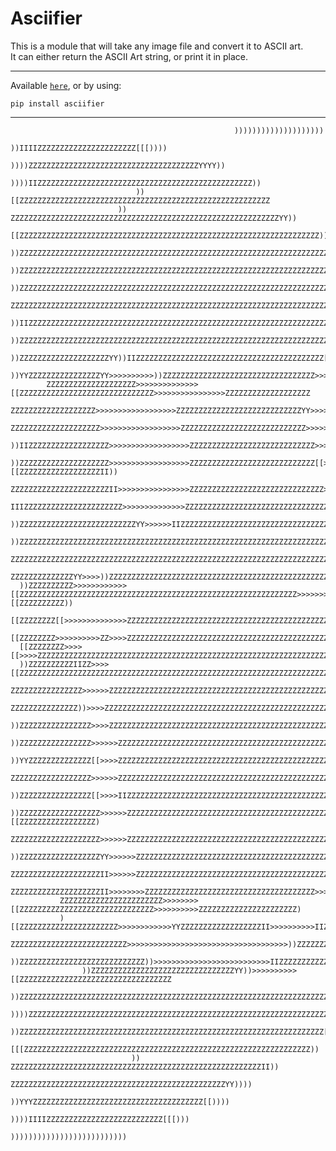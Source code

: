 # Asciifier

This is a module that will take any image file and convert it to ASCII art.<br>
It can either return the ASCII Art string, or print it in place.

---

Available [`here`](https://pypi.org/project/asciifier/1.2.0/#files), or by using:

    pip install asciifier

---
                                                                                                                                
                                                                                                                                
                                                                                                                                
                                                      ))))))))))))))))))))                                                      
                                              ))IIIIZZZZZZZZZZZZZZZZZZZZZZ[[[))))                                              
                                      ))))ZZZZZZZZZZZZZZZZZZZZZZZZZZZZZZZZZZZZZZYYYY))                                          
                                  ))))IIZZZZZZZZZZZZZZZZZZZZZZZZZZZZZZZZZZZZZZZZZZZZZZZZ))                                      
                                ))[[ZZZZZZZZZZZZZZZZZZZZZZZZZZZZZZZZZZZZZZZZZZZZZZZZZZZZZZZZ                                     
                            ))  ZZZZZZZZZZZZZZZZZZZZZZZZZZZZZZZZZZZZZZZZZZZZZZZZZZZZZZZZZZZZYY))                                
                            [[ZZZZZZZZZZZZZZZZZZZZZZZZZZZZZZZZZZZZZZZZZZZZZZZZZZZZZZZZZZZZZZZZZZZ))                            
                        ))ZZZZZZZZZZZZZZZZZZZZZZZZZZZZZZZZZZZZZZZZZZZZZZZZZZZZZZZZZZZZZZZZZZZZZZZZ))))                          
                      ))ZZZZZZZZZZZZZZZZZZZZZZZZZZZZZZZZZZZZZZZZZZZZZZZZZZZZZZZZZZZZZZZZZZZZZZZZZZZZ[[))                        
                    ))ZZZZZZZZZZZZZZZZZZZZZZZZZZZZZZZZZZZZZZZZZZZZZZZZZZZZZZZZZZZZZZZZZZZZZZZZZZZZZZZZ[[))                      
                   ZZZZZZZZZZZZZZZZZZZZZZZZZZZZZZZZZZZZZZZZZZZZZZZZZZZZZZZZZZZZZZZZZZZZZZZZZZZZZZZZZZZZZZZ))                    
                ))IIZZZZZZZZZZZZZZZZZZZZZZZZZZZZZZZZZZZZZZZZZZZZZZZZZZZZZZZZZZZZZZZZZZZZZZZZZZZZZZZZZZZZZZZZ                 
              ))ZZZZZZZZZZZZZZZZZZZZZZZZZZZZZZZZZZZZZZZZZZZZZZZZZZZZZZZZZZZZZZZZZZZZZZZZZZZZZZZZZZZZZZZZZZZZ))                  
              ))ZZZZZZZZZZZZZZZZZZZZYY))IIZZZZZZZZZZZZZZZZZZZZZZZZZZZZZZZZZZZZZZZZZZ[[[[ZZZZZZZZZZZZZZZZZZZZYY))                
            ))YYZZZZZZZZZZZZZZZZYY>>>>>>>>>>))ZZZZZZZZZZZZZZZZZZZZZZZZZZZZZZZZZZ>>>>>>>>>>>>ZZZZZZZZZZZZZZZZZZZ                 
            ZZZZZZZZZZZZZZZZZZZZ>>>>>>>>>>>>>>[[ZZZZZZZZZZZZZZZZZZZZZZZZZZZZZZ>>>>>>>>>>>>>>>>ZZZZZZZZZZZZZZZZZZZ               
           ZZZZZZZZZZZZZZZZZZZ>>>>>>>>>>>>>>>>>>ZZZZZZZZZZZZZZZZZZZZZZZZZZZZYY>>>>>>>>>>>>>>>>YYZZZZZZZZZZZZZZZZZZ              
          ZZZZZZZZZZZZZZZZZZZZ>>>>>>>>>>>>>>>>>>ZZZZZZZZZZZZZZZZZZZZZZZZZZZZ>>>>>>>>>>>>>>>>>>>>ZZZZZZZZZZZZZZZZZZ))            
        ))IIZZZZZZZZZZZZZZZZZZ>>>>>>>>>>>>>>>>>>ZZZZZZZZZZZZZZZZZZZZZZZZZZZZ>>>>>>>>>>>>>>>>>>>>ZZZZZZZZZZZZZZZZZZZ             
        ))ZZZZZZZZZZZZZZZZZZZZ>>>>>>>>>>>>>>>>>>ZZZZZZZZZZZZZZZZZZZZZZZZZZZZ[[>>>>>>>>>>>>>>>>[[ZZZZZZZZZZZZZZZZZZII))          
        ZZZZZZZZZZZZZZZZZZZZZZII>>>>>>>>>>>>>>>>ZZZZZZZZZZZZZZZZZZZZZZZZZZZZZZ>>>>>>>>>>>>>>>>ZZZZZZZZZZZZZZZZZZZZZZ))          
       IIIZZZZZZZZZZZZZZZZZZZZZZ>>>>>>>>>>>>>>ZZZZZZZZZZZZZZZZZZZZZZZZZZZZZZZZZZ>>>>>>>>>>>>ZZZZZZZZZZZZZZZZZZZZZZZZZ           
      ))ZZZZZZZZZZZZZZZZZZZZZZZZZZYY>>>>>>IIZZZZZZZZZZZZZZZZZZZZZZZZZZZZZZZZZZZZZZ>>>>>>>>ZZZZZZZZZZZZZZZZZZZZZZZZZZ))          
      ))ZZZZZZZZZZZZZZZZZZZZZZZZZZZZZZZZZZZZZZZZZZZZZZZZZZZZZZZZZZZZZZZZZZZZZZZZZZZZZZZZZZZZZZZZZZZZZZZZZZZZZZZZZZZZYY          
      ZZZZZZZZZZZZZZZZZZZZZZZZZZZZZZZZZZZZZZZZZZZZZZZZZZZZZZZZZZZZZZZZZZZZZZZZZZZZZZZZZZZZZZZZZZZZZZZZZZZZZZZZZZZZZZZZ))        
      ZZZZZZZZZZZZZZYY>>>>))ZZZZZZZZZZZZZZZZZZZZZZZZZZZZZZZZZZZZZZZZZZZZZZZZZZZZZZZZZZZZZZZZZZZZZZ>>>>>>ZZZZZZZZZZZZZZ))        
      ))ZZZZZZZZZZ>>>>>>>>>>>>[[ZZZZZZZZZZZZZZZZZZZZZZZZZZZZZZZZZZZZZZZZZZZZZZZZZZZZZZZZZZZZZZ>>>>>>>>>>>>[[ZZZZZZZZZZ))        
      [[ZZZZZZZZ[[>>>>>>>>>>>>>>ZZZZZZZZZZZZZZZZZZZZZZZZZZZZZZZZZZZZZZZZZZZZZZZZZZZZZZZZZZZZYY>>>>>>>>>>>>>>ZZZZZZZZZZ))        
      [[ZZZZZZZZ>>>>>>>>>>ZZ>>>>ZZZZZZZZZZZZZZZZZZZZZZZZZZZZZZZZZZZZZZZZZZZZZZZZZZZZZZZZZZZZZZ>>>>>>>>>>>>>>))ZZZZZZZZ))        
      [[ZZZZZZZZ>>>>[[>>>>ZZZZZZZZZZZZZZZZZZZZZZZZZZZZZZZZZZZZZZZZZZZZZZZZZZZZZZZZZZZZZZZZZZZZZZZZ>>>>>>>>>>>>ZZZZZZZZ))        
      ))ZZZZZZZZZZIIZZ>>>>[[ZZZZZZZZZZZZZZZZZZZZZZZZZZZZZZZZZZZZZZZZZZZZZZZZZZZZZZZZZZZZZZZZZZZZZZ>>>>>>ZZ[[ZZZZZZZZZZ))        
      ZZZZZZZZZZZZZZZZ>>>>>>ZZZZZZZZZZZZZZZZZZZZZZZZZZZZZZZZZZZZZZZZZZZZZZZZZZZZZZZZZZZZZZZZZZZZZZ>>>>IIZZZZZZZZZZZZZZ))        
      ZZZZZZZZZZZZZZZ))>>>>ZZZZZZZZZZZZZZZZZZZZZZZZZZZZZZZZZZZZZZZZZZZZZZZZZZZZZZZZZZZZZZZZZZZZYY>>>>ZZZZZZZZZZZZZZZZ))        
      ))ZZZZZZZZZZZZZZZZ>>>>ZZZZZZZZZZZZZZZZZZZZZZZZZZZZZZZZZZZZZZZZZZZZZZZZZZZZZZZZZZZZZZZZZZZZ>>>>>>ZZZZZZZZZZZZZZZZ          
      ))ZZZZZZZZZZZZZZZZ>>>>>>ZZZZZZZZZZZZZZZZZZZZZZZZZZZZZZZZZZZZZZZZZZZZZZZZZZZZZZZZZZZZZZZZZZ>>>>))ZZZZZZZZZZZZZZ[[          
      ))YYZZZZZZZZZZZZZZ[[>>>>ZZZZZZZZZZZZZZZZZZZZZZZZZZZZZZZZZZZZZZZZZZZZZZZZZZZZZZZZZZZZZZZZ))>>>>ZZZZZZZZZZZZZZZZ)           
        ZZZZZZZZZZZZZZZZZZ>>>>>>ZZZZZZZZZZZZZZZZZZZZZZZZZZZZZZZZZZZZZZZZZZZZZZZZZZZZZZZZZZZZZZ>>>>>>ZZZZZZZZZZZZZZZZ))          
        ))ZZZZZZZZZZZZZZZZ[[>>>>IIZZZZZZZZZZZZZZZZZZZZZZZZZZZZZZZZZZZZZZZZZZZZZZZZZZZZZZZZZZ>>>>>>ZZZZZZZZZZZZZZZZYY))          
        ))ZZZZZZZZZZZZZZZZZZ>>>>>>ZZZZZZZZZZZZZZZZZZZZZZZZZZZZZZZZZZZZZZZZZZZZZZZZZZZZZZZZ))>>>>[[ZZZZZZZZZZZZZZZZZ)            
          ZZZZZZZZZZZZZZZZZZZZ>>>>>>ZZZZZZZZZZZZZZZZZZZZZZZZZZZZZZZZZZZZZZZZZZZZZZZZZZZZII>>>>>>ZZZZZZZZZZZZZZZZZZ))            
          ))ZZZZZZZZZZZZZZZZZZYY>>>>>>ZZZZZZZZZZZZZZZZZZZZZZZZZZZZZZZZZZZZZZZZZZZZZZZZII>>>>>>ZZZZZZZZZZZZZZZZZZ[[              
            ZZZZZZZZZZZZZZZZZZZZII>>>>>>ZZZZZZZZZZZZZZZZZZZZZZZZZZZZZZZZZZZZZZZZZZZZ))>>>>>>ZZZZZZZZZZZZZZZZZZZZ))              
              ZZZZZZZZZZZZZZZZZZZZII>>>>>>>>ZZZZZZZZZZZZZZZZZZZZZZZZZZZZZZZZZZZZZZ>>>>>>>>ZZZZZZZZZZZZZZZZZZZZ))))              
               ZZZZZZZZZZZZZZZZZZZZZZZ>>>>>>>>[[ZZZZZZZZZZZZZZZZZZZZZZZZZZZZZZ>>>>>>>>>>ZZZZZZZZZZZZZZZZZZZZZZ)                 
               )[[ZZZZZZZZZZZZZZZZZZZZZZ>>>>>>>>>>>>YYZZZZZZZZZZZZZZZZZZII>>>>>>>>>>IIZZZZZZZZZZZZZZZZZZZZZZ))                  
                  ZZZZZZZZZZZZZZZZZZZZZZZZZZ>>>>>>>>>>>>>>>>>>>>>>>>>>>>>>>>>>>>))ZZZZZZZZZZZZZZZZZZZZZZZZ))                  
                  ))ZZZZZZZZZZZZZZZZZZZZZZZZZZZZ))>>>>>>>>>>>>>>>>>>>>>>>>>>IIZZZZZZZZZZZZZZZZZZZZZZZZZZII                      
                    ))ZZZZZZZZZZZZZZZZZZZZZZZZZZZZZZZZYY))>>>>>>>>>>[[ZZZZZZZZZZZZZZZZZZZZZZZZZZZZZZZZZZ                        
                     ))ZZZZZZZZZZZZZZZZZZZZZZZZZZZZZZZZZZZZZZZZZZZZZZZZZZZZZZZZZZZZZZZZZZZZZZZZZZZZZZZ                          
                      ))))ZZZZZZZZZZZZZZZZZZZZZZZZZZZZZZZZZZZZZZZZZZZZZZZZZZZZZZZZZZZZZZZZZZZZZZZZYY                            
                          ))ZZZZZZZZZZZZZZZZZZZZZZZZZZZZZZZZZZZZZZZZZZZZZZZZZZZZZZZZZZZZZZZZZZZZ[[[                             
                             [[[ZZZZZZZZZZZZZZZZZZZZZZZZZZZZZZZZZZZZZZZZZZZZZZZZZZZZZZZZZZZZZZZZ))                              
                               )) ZZZZZZZZZZZZZZZZZZZZZZZZZZZZZZZZZZZZZZZZZZZZZZZZZZZZZZZZII))                                  
                                      ZZZZZZZZZZZZZZZZZZZZZZZZZZZZZZZZZZZZZZZZZZZZZZZZYY))))                                    
                                       ))YYYZZZZZZZZZZZZZZZZZZZZZZZZZZZZZZZZZZZZZZ[[))))                                        
                                          ))))IIIIZZZZZZZZZZZZZZZZZZZZZZZZZZ[[[)))                                              
                                                  ))))))))))))))))))))))))))                                                    
                                                                                                                                
                                                                                                                                
                                                                                                                                
                                                                                                     
